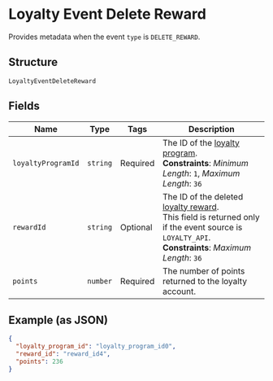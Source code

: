 
# Loyalty Event Delete Reward

Provides metadata when the event `type` is `DELETE_REWARD`.

## Structure

`LoyaltyEventDeleteReward`

## Fields

| Name | Type | Tags | Description |
|  --- | --- | --- | --- |
| `loyaltyProgramId` | `string` | Required | The ID of the [loyalty program](/doc/models/loyalty-program.md).<br>**Constraints**: *Minimum Length*: `1`, *Maximum Length*: `36` |
| `rewardId` | `string` | Optional | The ID of the deleted [loyalty reward](/doc/models/loyalty-reward.md).<br>This field is returned only if the event source is `LOYALTY_API`.<br>**Constraints**: *Maximum Length*: `36` |
| `points` | `number` | Required | The number of points returned to the loyalty account. |

## Example (as JSON)

```json
{
  "loyalty_program_id": "loyalty_program_id0",
  "reward_id": "reward_id4",
  "points": 236
}
```


